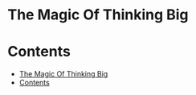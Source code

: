 # The Magic Of Thinking Big

# Contents

- [The Magic Of Thinking Big](#the-magic-of-thinking-big)
- [Contents](#contents)
